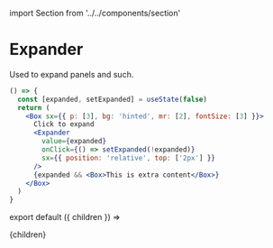 import Section from '../../components/section'

# Expander

Used to expand panels and such.

<!-- prettier-ignore -->
```jsx live
() => {
  const [expanded, setExpanded] = useState(false)
  return (
    <Box sx={{ p: [3], bg: 'hinted', mr: [2], fontSize: [3] }}>
      Click to expand
      <Expander
        value={expanded}
        onClick={() => setExpanded(!expanded)}
        sx={{ position: 'relative', top: ['2px'] }}
      />
      {expanded && <Box>This is extra content</Box>}
    </Box>
  )
}
```

export default ({ children }) => <Section name='expander'>{children}</Section>

